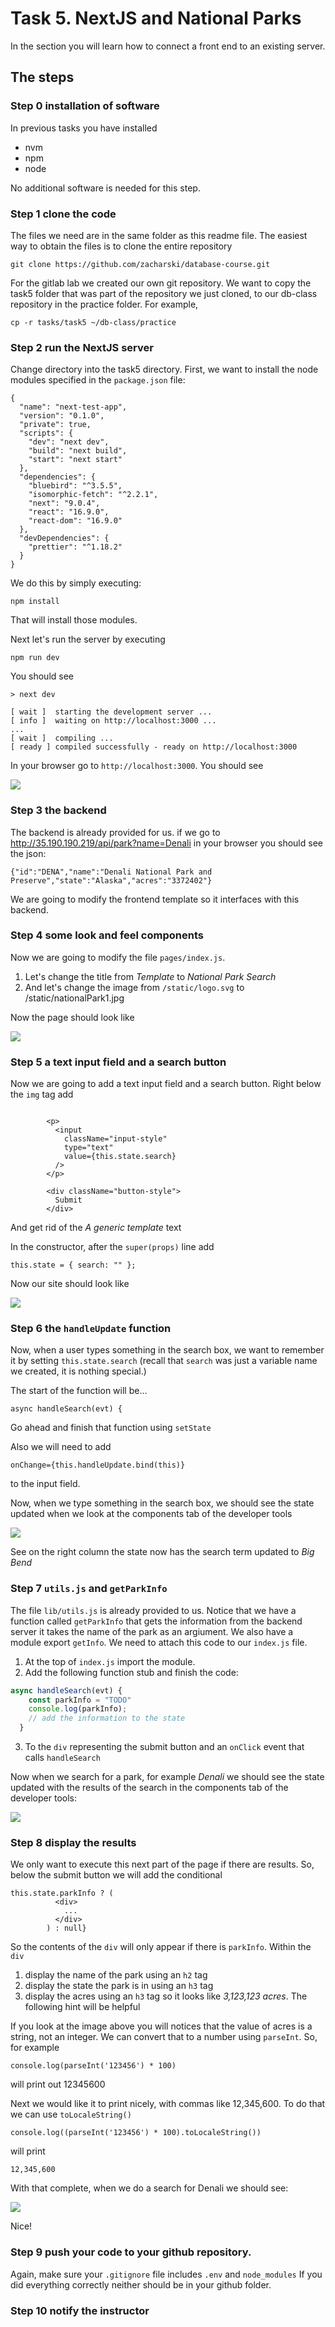 # Task 5. NextJS and National Parks



In the section you will learn how to connect a front end to an existing server.





## The steps

### Step 0 installation of software

In previous tasks you have installed

* nvm
* npm
* node



No additional software is needed for this step.

### Step 1 clone the code

The files we need are in the same folder as this readme file.  The easiest way to obtain the files is to clone the entire repository

`git clone https://github.com/zacharski/database-course.git`

For the gitlab lab we created our own git repository. We want to copy the task5 folder that was part of the repository we just cloned, to our db-class repository in the practice folder.  For example,

`cp -r tasks/task5 ~/db-class/practice`



### Step 2  run the NextJS server

Change directory into the task5 directory. First, we want to install the node modules specified in the `package.json` file:

```
{
  "name": "next-test-app",
  "version": "0.1.0",
  "private": true,
  "scripts": {
    "dev": "next dev",
    "build": "next build",
    "start": "next start"
  },
  "dependencies": {
    "bluebird": "^3.5.5",
    "isomorphic-fetch": "^2.2.1",
    "next": "9.0.4",
    "react": "16.9.0",
    "react-dom": "16.9.0"
  },
  "devDependencies": {
    "prettier": "^1.18.2"
  }
}
```

We do this by simply executing:



```
npm install
```



That will install those modules.



Next let's run the server by executing

```
npm run dev
```

You should see

```
> next dev

[ wait ]  starting the development server ...
[ info ]  waiting on http://localhost:3000 ...
...
[ wait ]  compiling ...
[ ready ] compiled successfully - ready on http://localhost:3000
```



In your browser go to `http://localhost:3000`. You should see

![](../../jumpstart/pics/task5.1.png)

 

### Step 3 the backend





The backend is already provided for us. if we go to http://35.190.190.219/api/park?name=Denali  in your browser you should see the json:

```
{"id":"DENA","name":"Denali National Park and Preserve","state":"Alaska","acres":"3372402"}
```

We are going to modify the frontend template so it interfaces with this backend.

### Step 4 some look and feel components

Now we are going to modify the file `pages/index.js`. 



1. Let's change the title from *Template* to *National Park Search*
2. And let's change the image from `/static/logo.svg` to /static/nationalPark1.jpg

Now the page should look like

![](../../jumpstart/pics/parks2.png)

### Step 5 a text input field and a search button

Now we are going to add a text input field and a search button. Right below the `img` tag add

```

        <p>
          <input
            className="input-style"
            type="text"
            value={this.state.search}
          />
        </p>

        <div className="button-style">
          Submit
        </div>
```

And get rid of the *A generic template* text

In the constructor, after the `super(props)` line add

```
this.state = { search: "" };
```

Now our site should look like

![](../../jumpstart/pics/parks3.png)

### Step 6 the `handleUpdate` function

Now, when a user types something in the search box, we want to remember it by setting  `this.state.search` (recall that `search` was just a variable name we created, it is nothing special.)

The start of the function will be...

```
async handleSearch(evt) {
```



Go ahead and finish that function using `setState`

Also we will need to add

```
onChange={this.handleUpdate.bind(this)}
```

to the input field.

Now, when we type something in the search box, we should see the state updated when we look at the components tab of the developer tools

![](../../jumpstart/pics/parks4.png)

See on the right column the state now has the search term updated to *Big Bend*



### Step 7 `utils.js` and `getParkInfo`

The file `lib/utils.js` is already provided to us. Notice that we have a function called `getParkInfo` that gets the information from the backend server it takes the name of the park as an argiument. We also have a module export `getInfo`.  We need to attach this code to our `index.js` file.



1. At the top of `index.js` import the module.
2. Add the following function stub and finish the code:


```javascript
async handleSearch(evt) {
    const parkInfo = "TODO"
    console.log(parkInfo);
    // add the information to the state
  }
```



3. To the `div` representing the submit button and an `onClick` event that calls `handleSearch`

Now when we search for a park, for example *Denali* we should see the state updated with the results of the search in the components tab of the developer tools:

![](../../jumpstart/pics/parks5.png)



### Step 8 display the results

We only want to execute this next part of the page if there are results. So, below the submit button we will add the conditional



```
this.state.parkInfo ? (
          <div>
            ...
          </div>
        ) : null}
```

So the contents of the `div` will only appear if there is `parkInfo`.  Within the `div`

1. display the name of the park using an `h2` tag
2. display the state the park is in using an `h3` tag
3. display the acres  using an `h3` tag so it looks like *3,123,123 acres*. The following hint will be helpful

If you look at the image above you will notices that the value of acres is a string, not an integer. We can convert that to a number using `parseInt`. So, for example

```
console.log(parseInt('123456') * 100)
```

will print out 12345600

Next we would like it to print nicely, with commas like 12,345,600. To do that we can use `toLocaleString()`

```
console.log((parseInt('123456') * 100).toLocaleString()) 
```

will print

```
12,345,600
```

With that complete, when we do a search for Denali we should see:

![](../../jumpstart/pics/parks6.png)

Nice!





### Step 9  push your code to your github repository. 

Again, make sure your `.gitignore` file includes `.env` and `node_modules` If you did everything correctly neither should be in your github folder.



### Step 10 notify the instructor 

